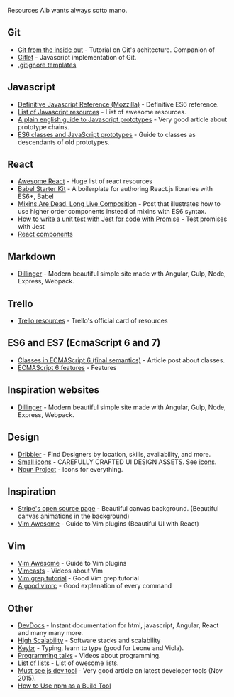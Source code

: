 Resources Alb wants always sotto mano. 

## Git
- [Git from the inside out](http://maryrosecook.com/blog/post/git-from-the-inside-out) - Tutorial on Git's achitecture. Companion of []()
- [Gitlet](http://gitlet.maryrosecook.com/) - Javascript implementation of Git.
- [.gitignore templates](https://github.com/github/gitignore)

## Javascript
- [Definitive Javascript Reference (Mozzilla)](https://developer.mozilla.org/en-US/docs/Web/JavaScript/Reference) - Definitive ES6 reference.
- [List of Javascript resources](https://github.com/sorrycc/awesome-javascript) - List of awesome resources.
- [A plain english guide to Javascript prototypes](http://sporto.github.io/blog/2013/02/22/a-plain-english-guide-to-javascript-prototypes/) - Very good article about prototype chains.
- [ES6 classes and JavaScript prototypes](https://reinteractive.net/posts/235-es6-classes-and-javascript-prototypes) - Guide to classes as descendants of old prototypes.

## React
- [Awesome React](https://github.com/enaqx/awesome-react) - Huge list of react resources
- [Babel Starter Kit](https://github.com/kriasoft/babel-starter-kit) - A boilerplate for authoring React.js libraries with ES6+, Babel
- [Mixins Are Dead. Long Live Composition](https://medium.com/@dan_abramov/mixins-are-dead-long-live-higher-order-components-94a0d2f9e750) - Post that illustrates how to use higher order components instead of mixins with ES6 syntax.
- [How to write a unit test with Jest for code with Promise](http://stackoverflow.com/questions/28239452/how-to-write-a-unit-test-with-jest-for-code-with-promise) - Test promises with Jest
- [React components](http://react-components.com/)

## Markdown
- [Dillinger](http://dillinger.io/) - Modern beautiful simple site made with Angular, Gulp, Node, Express, Webpack.

## Trello
- [Trello resources](https://trello.com/b/nPNSBZjB/trello-resources) - Trello's official card of resources

## ES6 and ES7 (EcmaScript 6 and 7)
- [Classes in ECMAScript 6 (final semantics)](http://www.2ality.com/2015/02/es6-classes-final.html) - Article post about classes.
- [ECMAScript 6 features](https://github.com/lukehoban/es6features) - Features

## Inspiration websites
- [Dillinger](http://dillinger.io/) - Modern beautiful simple site made with Angular, Gulp, Node, Express, Webpack.

## Design
- [Dribbler](https://dribbble.com/designers?sort=popular) - Find Designers by location, skills, availability, and more.
- [Small icons](https://ui8.net) - CAREFULLY CRAFTED UI DESIGN ASSETS. See [icons](https://ui8.net/product/smallicons).
- [Noun Project](https://thenounproject.com/) - Icons for everything.

## Inspiration
- [Stripe's open source page](https://stripe.com/open-source) - Beautiful canvas background. (Beautiful canvas animations in the background)
- [Vim Awesome](http://vimawesome.com/?q=cat%3Alanguage) - Guide to Vim plugins (Beautiful UI with React)

## Vim
- [Vim Awesome](http://vimawesome.com/?q=cat%3Alanguage) - Guide to Vim plugins
- [Vimcasts](http://vimcasts.org/) - Videos about Vim
- [Vim grep tutorial](http://seesparkbox.com/foundry/demystifying_multi_file_searches_in_vim_and_the_command_line) - Good Vim grep tutorial
- [A good vimrc](http://dougblack.io/words/a-good-vimrc.html) - Good explenation of every command 

## Other
- [DevDocs](http://devdocs.io/) - Instant documentation for html, javascript, Angular, React and many many more.
- [High Scalability](http://highscalability.com/) - Software stacks and scalability
- [Keybr](http://www.keybr.com/#!game) - Typing, learn to type (good for Leone and Viola).
- [Programming talks](https://github.com/hellerve/programming-talks) - Videos about programming.
- [List of lists](https://github.com/jnv/lists) - List of owesome lists.
- [Must see js dev tool](https://medium.com/javascript-scene/must-see-javascript-dev-tools-that-put-other-dev-tools-to-shame-aca6d3e3d925#.dh1xldpop) - Very good article on latest developer tools (Nov 2015).
- [How to Use npm as a Build Tool](http://blog.keithcirkel.co.uk/how-to-use-npm-as-a-build-tool)

